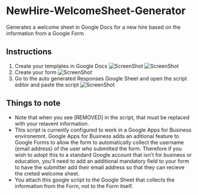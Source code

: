 # NewHire-WelcomeSheet-Generator
Generates a welcome sheet in Google Docs for a new hire based on the information from a Google Form

## Instructions
1. Create your templates in Google Docs
![ScreenShot](https://raw.github.com/MaxAnderson95/NewHire-WelcomeSheet-Generator/master/Template_PC.png)
![ScreenShot](https://raw.github.com/MaxAnderson95/NewHire-WelcomeSheet-Generator/master/Template_Mac.png)
2. Create your form
![ScreenShot](https://raw.github.com/MaxAnderson95/NewHire-WelcomeSheet-Generator/master/Form.png)
3. Go to the auto generated Responses Google Sheet and open the script editor and paste the script
![ScreenShot](https://raw.github.com/MaxAnderson95/NewHire-WelcomeSheet-Generator/master/Responses_Google_Sheet.PNG)



## Things to note
* Note that when you see [REMOVED] in the script, that must be replaced with your relavent information.
* This script is currently configured to work in a Google Apps for Business environemnt. Google Apps for Business adds an aditional feature to Google Forms to allow the form to automatically collect the username (email address) of the user who submitted the form. Therefore if you wish to adopt this to a standard Google account that isn't for business or education, you'll need to add an additional mandatory field to your form to have the submitter add their email address so that they can recieve the creted welcome sheet.
* You attach this google script to the Google Sheet that collects the information from the Form, not to the Form itself.
